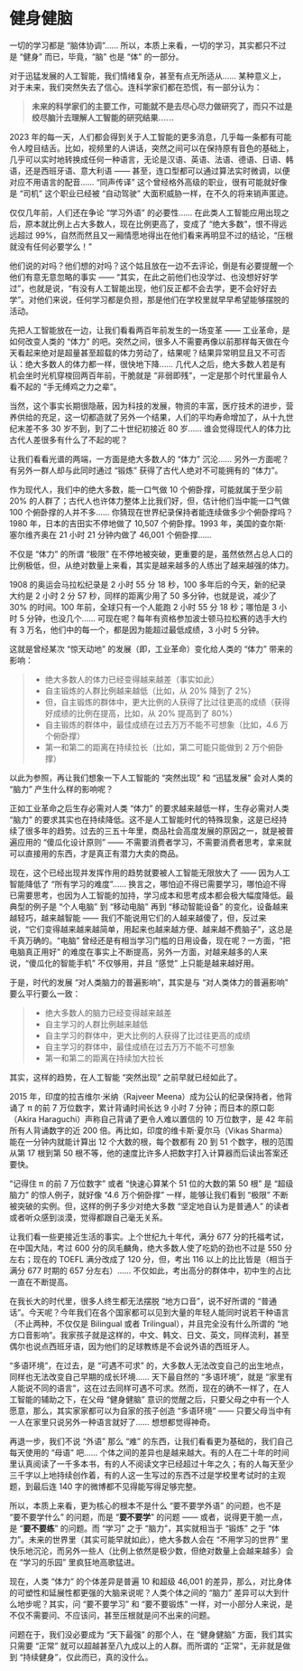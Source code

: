 # 健身健脑

一切的学习都是 “脑体协调”…… 所以，本质上来看，一切的学习，其实都只不过是 “健身” 而已，毕竟，“脑” 也是 “体” 的一部分。

对于迅猛发展的人工智能，我们情绪复杂，甚至有点无所适从…… 某种意义上，对于未来，我们突然失去了信心。连科学家们都在恐慌，有一部分认为：

> **未来的科学家们的主要工作，可能就不是去尽心尽力做研究了，而只不过是绞尽脑汁去理解人工智能的研究结果……**

2023 年的每一天，人们都会得到关于人工智能的更多消息，几乎每一条都有可能令人瞠目结舌。比如，视频里的人讲话，突然之间可以在保持原有音色的基础上，几乎可以实时地转换成任何一种语言，无论是汉语、英语、法语、德语、日语、韩语，还是西班牙语、意大利语 —— 甚至，连口型都可以通过算法实时微调，以便对应不用语言的配音…… “同声传译” 这个曾经格外高级的职业，很有可能就好像是 “司机” 这个职业已经被 “自动驾驶” 大面积威胁一样，在不久的将来销声匿迹。

仅仅几年前，人们还在争论 “学习外语” 的必要性…… 在此类人工智能应用出现之后，原本就比例上占大多数人，现在比例更高了，变成了 “绝大多数”，恨不得远远超过 99%，自然而然且又一厢情愿地得出在他们看来再明显不过的结论，“压根就没有任何必要学么！”

他们说的对吗？他们想的对吗？这个姑且放在一边不去评论，倒是有必要提醒一个他们有意无意忽略的事实 —— “其实，在此之前他们也没学过、也没想好好学过”，也就是说，“有没有人工智能出现，他们反正都不会去学，更不会好好去学”。对他们来说，任何学习都是负担，那是他们在学校里就早早希望能够摆脱的活动。

先把人工智能放在一边，让我们看看两百年前发生的一场变革 —— 工业革命，是如何改变人类的 “体力” 的吧。突然之间，很多人不需要再像以前那样每天做在今天看起来绝对是超量甚至超载的体力劳动了，结果呢？结果异常明显且又不可否认：绝大多数人的体力都一样，很快地下降…… 几代人之后，绝大多数人若是有机会坐时光机穿梭回两百年前，干脆就是 “非弱即残”，一定是那个时代里最令人看不起的 “手无缚鸡之力之辈”。

当然，这个事实长期很隐蔽，因为科技的发展，物资的丰富，医疗技术的进步，营养供给的充足，这一切都造就了另外一个结果，人们的平均寿命增加了，从十九世纪末差不多 30 岁不到，到了二十世纪初接近 80 岁…… 谁会觉得现代人的体力比古代人差很多有什么了不起的呢？

让我们看看光谱的两端，一方面是绝大多数人的 “体力” 沉沦…… 另外一方面呢？有另外一群人却与此同时通过 “锻炼” 获得了古代人绝对不可能拥有的 “体力”。

作为现代人，我们中的绝大多数，能一口气做 10 个俯卧撑，可能就属于至少前 20% 的人群了；古代人也许体力整体上比我们好，但，估计他们当中能一口气做 100 个俯卧撑的人并不多…… 你猜现在世界纪录保持者能连续做多少个俯卧撑吗？1980 年，日本的吉田实不停地做了 10,507 个俯卧撑。1993 年，美国的查尔斯·塞尔维齐奥在 21 小时 21 分钟内做了 46,001 个俯卧撑…… 

不仅是 “体力” 的所谓 “极限” 在不停地被突破，更重要的是，虽然依然占总人口的比例极低，但，从绝对数量上来看，其实是越来越多的人练出了越来越强的体力。

1908 的奥运会马拉松纪录是 2 小时 55 分 18 秒，100 多年后的今天，新的纪录大约是 2 小时 2 分 57 秒，同样的距离少用了 50 多分钟，也就是说，减少了 30% 的时间。100 年前，全球只有一个人能跑 2 小时 55 分 18 秒；哪怕是 3 小时 5 分钟，也没几个…… 可现在呢？每年有资格参加波士顿马拉松赛的选手大约有 3 万名，他们中的每一个，都是因为能超过最低成绩，3 小时 5 分钟。

这就是曾经某次 “惊天动地” 的发展（即，工业革命）变化给人类的 “体力” 带来的影响：

> * 绝大多数人的体力已经变得越来越差（事实如此）
> * 自主锻炼的人群比例越来越低（比如，从 20% 降到了 2%）
> * 但，自主锻炼的群体中，更大比例的人获得了比过往更高的成绩（获得好成绩的比例在提高，比如，从 20% 提高到了 80%）
> * 自主锻炼的群体中，最佳成绩在过去万万不能不可想象（比如，4.6 万个俯卧撑）
> * 第一和第二的距离在持续拉长（比如，第二可能只能做到 2 万个俯卧撑）

以此为参照，再让我们想象一下人工智能的 “突然出现” 和 “迅猛发展” 会对人类的 “脑力” 产生什么样的影响呢？

正如工业革命之后生存必需对人类 “体力” 的要求越来越低一样，生存必需对人类 “脑力” 的要求其实也在持续降低。这不是人工智能时代的特殊现象，这是已经持续了很多年的趋势。过去的三五十年里，商品社会高度发展的原因之一，就是被普遍应用的 “傻瓜化设计原则” —— 不需要消费者学习，不需要消费者思考，拿来就可以直接用的东西，才是真正有潜力大卖的商品。

现在，这个已经出现并发挥作用的趋势就要被人工智能无限放大了 —— 因为人工智能降低了 “所有学习的难度”…… 换言之，哪怕迫不得已需要学习，哪怕迫不得已需要思考，也因为人工智能的加持，学习成本和思考成本都会极大幅度降低。最典型的例子是 “个人电脑” 到 “移动电脑” 再到 “移动智能设备” 的变化，设备越来越轻巧，越来越智能 —— 我们不能说用它们的人越来越傻了，但，反过来说，“它们变得越来越来越简单，用起来也越来越方便、越来越不费脑子”，这总是千真万确的。“电脑” 曾经还是有相当学习门槛的日用设备，现在呢？一方面，“把电脑真正用好” 的难度在事实上不断提高，另外一方面，对越来越多的人来说，“傻瓜化的智能手机” 不仅够用，并且 “感觉” 上只能是越来越好用。

于是，时代的发展 “对人类脑力的普遍影响”，其实是与 “对人类体力的普遍影响” 要么平行要么一致：

> * 绝大多数人的脑力已经变得越来越差
> * 自主学习的人群比例越来越低
> * 自主学习的群体中，更大比例的人获得了比过往更高的成绩
> * 自主学习的群体中，最佳成绩在过去万万不能不可想象
> * 第一和第二的距离在持续加大拉长

其实，这样的趋势，在人工智能 “突然出现” 之前早就已经如此了。

2015 年，印度的拉吉维尔·米纳（Rajveer Meena）成为公认的纪录保持者，他背诵了 π 的前 7 万位数字，累计背诵时间长达 9 小时 7 分钟；而日本的原口彰（Akira Haraguchi）声称自己背诵了更令人难以置信的 10 万位数字，是 42 年前所有人背诵数字的近 200 倍。再比如，印度的维卡斯·夏尔马（Vikas Sharma）能在一分钟内就能计算出 12 个大数的根，每个数都有 20 到 51 个数字，根的范围从第 17 根到第 50 根不等，他的速度比许多人把数字打入计算器而后读出答案还要快。

“记得住 π 的前 7 万位数字”  或者 “快速心算某个 51 位的大数的第 50 根” 是 “超级脑力” 的惊人例子，就好像 “4.6 万个俯卧撑” 一样，能够让我们看到 “极限” 不断被突破的实例。但，这样的例子多少对绝大多数 “坚定地自认为是普通人” 的读者或者听众感到淡漠，觉得都跟自己毫无关系。

让我们看一些更接近生活的事实。上个世纪九十年代，满分 677 分的托福考试，在中国大陆，考过 600 分的凤毛麟角，绝大多数人使了吃奶的劲也不过是 550 分左右；现在的 TOEFL 满分改成了 120 分，但，考出 116 以上的比比皆是（相当于满分 677 时期的 657 分左右）…… 不仅如此，考出高分的群体中，初中生的占比一直在不断提高。

在我长大的时代里，很多人终生都无法摆脱 “地方口音”，说不好所谓的 “普通话”。今天呢？今年我们在各个国家都可以见到大量的年轻人能同时说若干种语言（不止两种，不仅仅是 Bilingual 或者 Trilingual），并且完全没有什么所谓的 “地方口音影响”。我家孩子就是这样的，中文、韩文、日文、英文，同样流利，甚至偶尔也说点西班牙语，因为他们的足球教练是不会说外语的西班牙人。

“多语环境”，在过去，是 “可遇不可求” 的，大多数人无法改变自己的出生地点，同样也无法改变自己早期的成长环境…… 天下最自然的 “多语环境”，就是 “家里有人能说不同的语言”，这在过去同样可遇不可求。然而，现在的确不一样了，在人工智能的辅助之下，在父母 “健身健脑” 意识的觉醒之后，只要父母之中有一个人愿意，那么，其实家家都可以为自家的孩子创造 “多语环境” —— 只要父母当中有一人在家里只说另外一种语言就好了…… 想想都觉得神奇。

再退一步，我们不说 “外语” 那么 “难” 的东西，让我们看看更为基础的，我们自己每天使用的 “母语” 吧…… 个体之间的差异也是越来越大。有的人在二十年的时间里认真阅读了一千多本书，有的人不阅读文字已经超过十年之久；有的人每天至少三千字以上地持续创作着，有的人这一生写过的东西不过是学校里考试时的主观题，到最后连 140 字的微博都不见得能写得足够完整。

所以，本质上来看，更为核心的根本不是什么 “要不要学外语” 的问题，也不是 “要不要学什么” 的问题，而是 “**要不要学**” 的问题 —— 或者，说得更干脆一点，是 “**要不要练**” 的问题。而 “学习” 之于 “脑力”，其实就相当于 “锻炼” 之于 “体力”。未来的世界里（其实可能早就如此），绝大多数人会在 “不用学习的世界” 里快乐地沉沦，而另外一些人（比例上依然是极少数，但绝对数量上会越来越多）会在 “学习的乐园” 里疯狂地高歌猛进。

现在，人类 “体力” 的个体差异是普遍 10 和超级 46,001 的差异，那么，对比身体的可塑性和延展性都更强的大脑来说呢？人类个体之间的 “脑力” 差异可以大到什么地步呢？其实，问 “要不要学习” 和 “要不要锻炼” 一样，对一小部分人来说，是不仅不需要问、不应该问，甚至压根就是问不出来的问题。

问题在于，我们没必要成为 “天下最强” 的那个人，在 “健身健脑” 方面，我们其实只需要 “正常” 就可以超越甚至八九成以上的人群。而所谓的 “正常”，无非就是做到 “持续健身”，仅此而已，真的没什么。